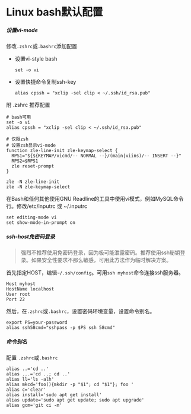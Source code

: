 # Linux bash默认配置


##### 设置vi-mode

修改`.zshrc`或`.bashrc`添加配置

* 设置vi-style bash

  `set -o vi`

* 设置快捷命令复制ssh-key

  `alias cpssh = "xclip -sel clip < ~/.ssh/id_rsa.pub"`


附 .zshrc 推荐配置
```
# bash可用
set -o vi
alias cpssh = "xclip -sel clip < ~/.ssh/id_rsa.pub"

# 仅限zsh
# 设置zsh显示vi-mode
function zle-line-init zle-keymap-select {
  RPS1="${${KEYMAP/vicmd/-- NORMAL --}/(main|viins)/-- INSERT --}"
  RPS2=$RPS1
  zle reset-prompt
}

zle -N zle-line-init
zle -N zle-keymap-select
```

在Bash和任何其他使用GNU Readline的工具中使用vi模式，例如MySQL命令行。修改/etc/inputrc 或 ~/.inputrc

```
set editing-mode vi
set show-mode-in-prompt on
```

##### ssh-host免密码登录

  > 强烈不推荐使用免密码登录，因为极可能泄露密码。推荐使用ssh秘钥登录。如果安全性要求不那么敏感，可用此方法作为临时解决方案。

  首先指定HOST，编辑`~/.ssh/config`。可用`ssh myhost`命令连接ssh服务器。
  ```
  Host myhost
  HostName localhost
  User root
  Port 22
  ```

  然后，在`.zshrc`或`.bashrc`，设置密码环境变量，设置命令别名。
  ```
  export PS=your-password
  alias ssh58cmd="sshpass -p $PS ssh 58cmd"
  ```

##### 命令别名
  配置 `.zshrc`或`.bashrc`
  ```
  alias ..='cd ..'
  alias ...='cd ..; cd ..'
  alias ll='ls -alh'
  alias mkcd='foo(){mkdir -p "$1"; cd "$1"}; foo '
  alias c='clear'
  alias install='sudo apt get install'
  alias update='sudo apt get update; sudo apt upgrade'
  alias gcm='git ci -m'
  ```
